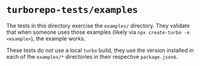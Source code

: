 # `turborepo-tests/examples`

The tests in this directory exercise the `examples/` directory. They validate
that when someone uses those examples (likely via `npx create-turbo -e <example>`),
the example works.

These tests do _not_ use a local `turbo` build, they use the version installed in each
of the `examples/*` directories in their respective `package.json`s.
